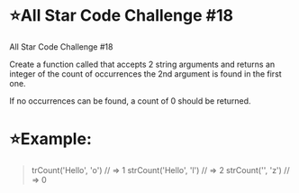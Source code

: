 # :star:All Star Code Challenge #18

All Star Code Challenge #18

Create a function called that accepts 2 string arguments and returns an integer of the count of occurrences the 2nd argument is found in the first one.

If no occurrences can be found, a count of 0 should be returned.

# :star:Example:


> trCount('Hello', 'o') // => 1
> strCount('Hello', 'l') // => 2
> strCount('', 'z')      // => 0
